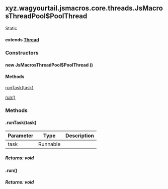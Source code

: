 

xyz.wagyourtail.jsmacros.core.threads.JsMacrosThreadPool$PoolThread
-------------------------------------------------------------------

Static
#### extends [Thread](https://docs.oracle.com/javase/8/docs/api/index.html?java/lang/Thread.html)

### Constructors

#### new JsMacrosThreadPool$PoolThread ()




#### Methods

[runTask(task)](#runTask-Runnable-)


[run()](#run-)



### Methods

#### .runTask(task)

| Parameter | Type | Description |
|---|---|---|
| task | Runnable |  |

##### Returns: void



#### .run()


##### Returns: void




